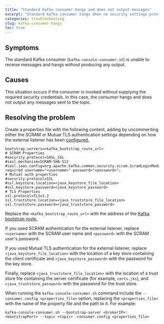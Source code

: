 ```yaml
---
title: "Standard Kafka consumer hangs and does not output messages"
excerpt: "Standard Kafka consumer hangs when no security settings provided."
categories: troubleshooting
slug: kafka-consumer-hangs
toc: true
---
```


## Symptoms

The standard Kafka consumer (`kafka-console-consumer.sh`) is unable to receive messages and hangs without producing any output.

## Causes

This situation occurs if the consumer is invoked without supplying the required security credentials. In this case, the consumer
hangs and does not output any messages sent to the topic.

## Resolving the problem

Create a properties file with the following content, adding by uncommenting either the SCRAM or Mutual TLS authentication settings depending on how the external listener has been [configured.](../../installing/configuring#configuring-access)

```
bootstrap.servers=<kafka_bootstrap_route_url>
# SCRAM Properties
#security.protocol=SASL_SSL
#sasl.mechanism=SCRAM-SHA-512
#sasl.jaas.config=org.apache.kafka.common.security.scram.ScramLoginModule required username="<username>" password="<password>";
# Mutual auth properties
#security.protocol=SSL
#ssl.keystore.location=<java_keystore_file_location>
#ssl.keystore.password=<java_keystore_password>
# TLS Properties
ssl.protocol=TLSv1.2
ssl.truststore.location=<java_truststore_file_location>
ssl.truststore.password=<java_truststore_password>
```

Replace the `<kafka_bootstrap_route_url>` with the address of the [Kafka bootstrap route.](../../getting-started/connecting/#obtaining-the-bootstrap-address)

If you used SCRAM authentication for the external listener, replace `<username>` with the SCRAM user name and `<password>` with the SCRAM user's password.

If you used Mutual TLS authentication for the external listener, replace `<java_keystore_file_location>` with the location of a key store containing the client certificate and `<java_keystore_password>` with the password for the key store.

Finally, replace `<java_truststore_file_location>` with the location of a trust store file containing the server certificate (for example, `certs.jks`), and `<java_truststore_password>` with the password for the trust store.

When running the `kafka-console-consumer.sh` command include the `--consumer.config <properties_file>` option, replacing the `<properties_file>` with the name of the property file and the path to it. For example:

`kafka-console-consumer.sh --bootstrap-server <brokerIP>:<bootstrapPort> --topic <topic> -consumer.config <properties_file>`
